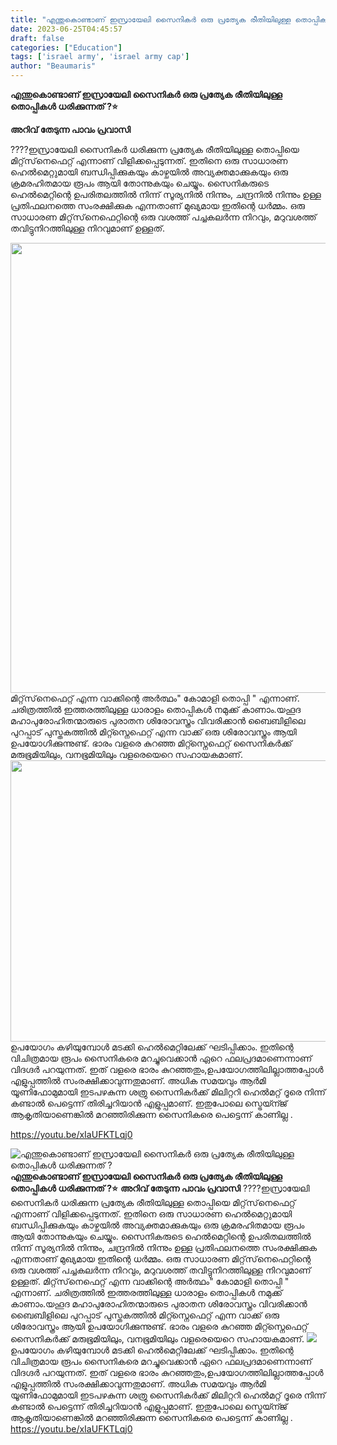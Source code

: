 ```yaml
---
title: "എന്തുകൊണ്ടാണ് ഇസ്രായേലി സൈനികർ ഒരു പ്രത്യേക രീതിയിലുള്ള തൊപ്പികൾ ധരിക്കുന്നത് ?"
date: 2023-06-25T04:45:57
draft: false
categories: ["Education"]
tags: ['israel army', 'israel army cap']
author: "Beaumaris"
---
```


<strong>എന്തുകൊണ്ടാണ് ഇസ്രായേലി സൈനികർ ഒരു പ്രത്യേക രീതിയിലുള്ള തൊപ്പികൾ ധരിക്കുന്നത് ?⭐</strong>

<strong>അറിവ് തേടുന്ന പാവം പ്രവാസി</strong>

????ഇസ്രായേലി സൈനികർ ധരിക്കുന്ന പ്രത്യേക രീതിയിലുള്ള തൊപ്പിയെ മിറ്റ്‌സ്‌നെഫെറ്റ് എന്നാണ് വിളിക്കപ്പെടുന്നത്. ഇതിനെ ഒരു സാധാരണ ഹെൽമെറ്റുമായി ബന്ധിപ്പിക്കുകയും കാഴ്ചയിൽ അവ്യക്തമാക്കുകയും ഒരു ക്രമരഹിതമായ രൂപം ആയി തോന്നുകയും ചെയ്യും. സൈനികരുടെ ഹെൽമെറ്റിന്റെ ഉപരിതലത്തിൽ നിന്ന് സൂര്യനിൽ നിന്നും, ചന്ദ്രനിൽ നിന്നും ഉള്ള പ്രതിഫലനത്തെ സംരക്ഷിക്കുക എന്നതാണ് മുഖ്യമായ ഇതിന്റെ ധർമ്മം. ഒരു സാധാരണ മിറ്റ്‌സ്‌നെഫെറ്റിന്റെ ഒരു വശത്ത് പച്ചകലർന്ന നിറവും, മറുവശത്ത് തവിട്ടുനിറത്തിലുള്ള നിറവുമാണ് ഉള്ളത്.

<a href="https://cdn.boolokam.com/articles/2023/06/fwfggg-1.jpg"><img class="size-full wp-image-400876 aligncenter" src="https://cdn.boolokam.com/articles/2023/06/fwfggg-1.jpg" alt="" width="720" height="720" /></a>മിറ്റ്‌സ്‌നെഫെറ്റ് എന്ന വാക്കിന്റെ അർത്ഥം" കോമാളി തൊപ്പി " എന്നാണ്. ചരിത്രത്തിൽ ഇത്തരത്തിലുള്ള ധാരാളം തൊപ്പികൾ നമുക്ക് കാണാം.യഹൂദ മഹാപുരോഹിതന്മാരുടെ പുരാതന ശിരോവസ്ത്രം വിവരിക്കാൻ ബൈബിളിലെ പുറപ്പാട് പുസ്തകത്തിൽ മിറ്റ്സ്നെഫെറ്റ് എന്ന വാക്ക് ഒരു ശിരോവസ്ത്രം ആയി ഉപയോഗിക്കുന്നുണ്ട്. ഭാരം വളരെ കുറഞ്ഞ മിറ്റ്സ്നെഫെറ്റ് സൈനികർക്ക് മരുഭൂമിയിലും, വനഭൂമിയിലും വളരെയെറെ സഹായകമാണ്. <a href="https://cdn.boolokam.com/articles/2023/06/fwwggg.jpg"><img class="size-full wp-image-400877 aligncenter" src="https://cdn.boolokam.com/articles/2023/06/fwwggg.jpg" alt="" width="720" height="450" /></a>ഉപയോഗം കഴിയുമ്പോൾ മടക്കി ഹെൽമെറ്റിലേക്ക് ഘടിപ്പിക്കാം. ഇതിന്റെ വിചിത്രമായ രൂപം സൈനികരെ മറച്ചുവെക്കാൻ ഏറെ ഫലപ്രദമാണെന്നാണ് വിദഗ്ദർ പറയുന്നത്. ഇത് വളരെ ഭാരം കുറഞ്ഞതും,ഉപയോഗത്തിലില്ലാത്തപ്പോൾ എളുപ്പത്തിൽ സംരക്ഷിക്കാവുന്നതുമാണ്. അധിക സമയവും ആർമി യൂണിഫോമുമായി ഇടപഴകുന്ന ശത്രു സൈനികർക്ക് മിലിറ്ററി ഹെൽമറ്റ് ദൂരെ നിന്ന് കണ്ടാൽ പെട്ടെന്ന് തിരിച്ചറിയാൻ എളുപ്പമാണ്. ഇതുപോലെ സ്ട്രെയ്ന്ജ് ആകൃതിയാണെങ്കിൽ മറഞ്ഞിരിക്കുന്ന സൈനികരെ പെട്ടെന്ന് കാണില്ല .

https://youtu.be/xIaUFKTLqj0


![എന്തുകൊണ്ടാണ് ഇസ്രായേലി സൈനികർ ഒരു പ്രത്യേക രീതിയിലുള്ള തൊപ്പികൾ ധരിക്കുന്നത് ?](https://cdn.boolokam.com/articles/2023/06/fwfggg-1.jpg)**എന്തുകൊണ്ടാണ് ഇസ്രായേലി സൈനികർ ഒരു പ്രത്യേക രീതിയിലുള്ള തൊപ്പികൾ ധരിക്കുന്നത് ?⭐** **അറിവ് തേടുന്ന പാവം പ്രവാസി** ????ഇസ്രായേലി സൈനികർ ധരിക്കുന്ന പ്രത്യേക രീതിയിലുള്ള തൊപ്പിയെ മിറ്റ്‌സ്‌നെഫെറ്റ് എന്നാണ് വിളിക്കപ്പെടുന്നത്. ഇതിനെ ഒരു സാധാരണ ഹെൽമെറ്റുമായി ബന്ധിപ്പിക്കുകയും കാഴ്ചയിൽ അവ്യക്തമാക്കുകയും ഒരു ക്രമരഹിതമായ രൂപം ആയി തോന്നുകയും ചെയ്യും. സൈനികരുടെ ഹെൽമെറ്റിന്റെ ഉപരിതലത്തിൽ നിന്ന് സൂര്യനിൽ നിന്നും, ചന്ദ്രനിൽ നിന്നും ഉള്ള പ്രതിഫലനത്തെ സംരക്ഷിക്കുക എന്നതാണ് മുഖ്യമായ ഇതിന്റെ ധർമ്മം. ഒരു സാധാരണ മിറ്റ്‌സ്‌നെഫെറ്റിന്റെ ഒരു വശത്ത് പച്ചകലർന്ന നിറവും, മറുവശത്ത് തവിട്ടുനിറത്തിലുള്ള നിറവുമാണ് ഉള്ളത്. [](https://cdn.boolokam.com/articles/2023/06/fwfggg-1.jpg)മിറ്റ്‌സ്‌നെഫെറ്റ് എന്ന വാക്കിന്റെ അർത്ഥം" കോമാളി തൊപ്പി " എന്നാണ്. ചരിത്രത്തിൽ ഇത്തരത്തിലുള്ള ധാരാളം തൊപ്പികൾ നമുക്ക് കാണാം.യഹൂദ മഹാപുരോഹിതന്മാരുടെ പുരാതന ശിരോവസ്ത്രം വിവരിക്കാൻ ബൈബിളിലെ പുറപ്പാട് പുസ്തകത്തിൽ മിറ്റ്സ്നെഫെറ്റ് എന്ന വാക്ക് ഒരു ശിരോവസ്ത്രം ആയി ഉപയോഗിക്കുന്നുണ്ട്. ഭാരം വളരെ കുറഞ്ഞ മിറ്റ്സ്നെഫെറ്റ് സൈനികർക്ക് മരുഭൂമിയിലും, വനഭൂമിയിലും വളരെയെറെ സഹായകമാണ്. [![](https://cdn.boolokam.com/articles/2023/06/fwwggg.jpg)](https://cdn.boolokam.com/articles/2023/06/fwwggg.jpg)ഉപയോഗം കഴിയുമ്പോൾ മടക്കി ഹെൽമെറ്റിലേക്ക് ഘടിപ്പിക്കാം. ഇതിന്റെ വിചിത്രമായ രൂപം സൈനികരെ മറച്ചുവെക്കാൻ ഏറെ ഫലപ്രദമാണെന്നാണ് വിദഗ്ദർ പറയുന്നത്. ഇത് വളരെ ഭാരം കുറഞ്ഞതും,ഉപയോഗത്തിലില്ലാത്തപ്പോൾ എളുപ്പത്തിൽ സംരക്ഷിക്കാവുന്നതുമാണ്. അധിക സമയവും ആർമി യൂണിഫോമുമായി ഇടപഴകുന്ന ശത്രു സൈനികർക്ക് മിലിറ്ററി ഹെൽമറ്റ് ദൂരെ നിന്ന് കണ്ടാൽ പെട്ടെന്ന് തിരിച്ചറിയാൻ എളുപ്പമാണ്. ഇതുപോലെ സ്ട്രെയ്ന്ജ് ആകൃതിയാണെങ്കിൽ മറഞ്ഞിരിക്കുന്ന സൈനികരെ പെട്ടെന്ന് കാണില്ല . https://youtu.be/xIaUFKTLqj0
